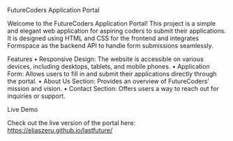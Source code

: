 FutureCoders Application Portal

Welcome to the FutureCoders Application Portal! This project is a simple and elegant web application for aspiring coders to submit their applications. It is designed using HTML and CSS for the frontend and integrates Formspace as the backend API to handle form submissions seamlessly.

Features
	•	Responsive Design: The website is accessible on various devices, including desktops, tablets, and mobile phones.
	•	Application Form: Allows users to fill in and submit their applications directly through the portal.
	•	About Us Section: Provides an overview of FutureCoders’ mission and vision.
	•	Contact Section: Offers users a way to reach out for inquiries or support.

Live Demo

Check out the live version of the portal here: https://eliaszeru.github.io/lastfuture/
